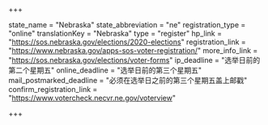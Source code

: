 +++

state_name = "Nebraska"
state_abbreviation = "ne"
registration_type = "online"
translationKey = "Nebraska"
type = "register"
hp_link = "https://sos.nebraska.gov/elections/2020-elections"
registration_link = "https://www.nebraska.gov/apps-sos-voter-registration/"
more_info_link = "https://sos.nebraska.gov/elections/voter-forms"
ip_deadline = "选举日前的第二个星期五"
online_deadline = "选举日前的第三个星期五"
mail_postmarked_deadline = "必须在选举日之前的第三个星期五盖上邮戳"
confirm_registration_link = "https://www.votercheck.necvr.ne.gov/voterview"

+++
